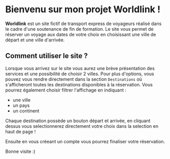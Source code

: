 # Bienvenu sur mon projet Worldlink !

**Worldlink** est un site fictif de transport express de voyageurs réalisé dans le cadre d'une soutenance de fin de formation.
Le site vous permet de réserver un voyage aux dates de votre choix en choisissant une ville de départ et une ville d'arrivée.

## Comment utiliser le site ?

Lorsque vous arrivez sur le site vous aurez une brève présentation des services et une possibilité de choisir 2 villes.
Pour plus d'options, vous pouvez vous rendre directement dans la section ``Destinations`` où s'afficheront toutes les destinations disponibles à la réservation.
Vous pourrez également choisir filtrer l'affichage en indiquant :
- une ville
- un pays
- un continent

Chaque destination possède un bouton départ et arrivée, en cliquant dessus vous selectionnerez directement votre choix dans la selection en haut de page !

Ensuite en vous créeant un compte vous pourrez finaliser votre réservation.

Bonne visite :)
